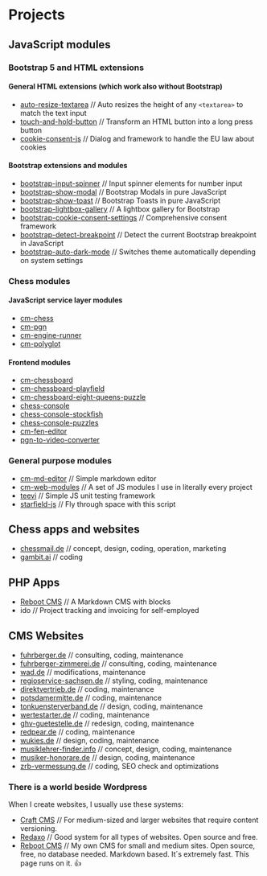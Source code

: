 # Projects

## JavaScript modules

### Bootstrap 5 and HTML extensions

#### General HTML extensions (which work also without Bootstrap)

- [auto-resize-textarea](works/readme?project=auto-resize-textarea) // Auto resizes the height of any `<textarea>` to match the text input
- [touch-and-hold-button](works/readme?project=touch-and-hold-button) // Transform an HTML button into a long press 
  button
- [cookie-consent-js](works/readme?project=cookie-consent-js) // Dialog and framework to handle the EU law about 
  cookies

#### Bootstrap extensions and modules

- [bootstrap-input-spinner](works/readme?project=bootstrap-input-spinner) // Input spinner elements for number input
- [bootstrap-show-modal](works/readme?project=bootstrap-show-modal) // Bootstrap Modals in pure JavaScript
- [bootstrap-show-toast](works/readme?project=bootstrap-show-toast) // Bootstrap Toasts in pure JavaScript
- [bootstrap-lightbox-gallery](works/readme?project=bootstrap-lightbox-gallery) // A lightbox gallery for Bootstrap
- [bootstrap-cookie-consent-settings](works/readme?project=bootstrap-cookie-consent-settings) // Comprehensive consent framework
- [bootstrap-detect-breakpoint](works/readme?project=bootstrap-detect-breakpoint) // Detect the current Bootstrap breakpoint in JavaScript
- [bootstrap-auto-dark-mode](works/readme?project=bootstrap-auto-dark-mode) // Switches theme automatically 
  depending on system settings

### Chess modules

#### JavaScript service layer modules

- [cm-chess](works/readme?project=cm-chess)
- [cm-pgn](works/readme?project=cm-pgn)
- [cm-engine-runner](works/readme?project=cm-engine-runner)
- [cm-polyglot](works/readme?project=cm-polyglot)

#### Frontend modules

- [cm-chessboard](works/readme?project=cm-chessboard)
- [cm-chessboard-playfield](works/readme?project=cm-chessboard-playfield)
- [cm-chessboard-eight-queens-puzzle](works/readme?project=cm-chessboard-eight-queens-puzzle)
- [chess-console](works/readme?project=chess-console)
- [chess-console-stockfish](works/readme?project=chess-console-stockfish)
- [chess-console-puzzles](works/readme?project=chess-console-puzzles)
- [cm-fen-editor](works/readme?project=cm-fen-editor)
- [pgn-to-video-converter](https://github.com/shaack/pgn-to-video-converter)

### General purpose modules

- [cm-md-editor](works/readme?project=cm-md-editor) // Simple markdown editor
- [cm-web-modules](works/readme?project=cm-web-modules) // A set of JS modules I use in literally every project
- [teevi](works/readme?project=teevi) // Simple JS unit testing framework
- [starfield-js](works/readme?project=starfield-js) // Fly through space with this script

## Chess apps and websites

- [chessmail.de](https://www.chessmail.de) // concept, design, coding, operation, marketing
- [gambit.ai](https://gambit.ai) // coding

## PHP Apps

- [Reboot CMS](works/readme?project=reboot-cms) // A Markdown CMS with blocks 
- ido // Project tracking and invoicing for self-employed

## CMS Websites

- [fuhrberger.de](https://fuhrberger.de) // consulting, coding, maintenance
- [fuhrberger-zimmerei.de](https://fuhrberger-zimmerei.de) // consulting, coding, maintenance
- [wad.de](https://wad.de) // modifications, maintenance
- [regioservice-sachsen.de](regioservice-sachsen.de) // styling, coding, maintenance
- [direktvertrieb.de](https://direktvertrieb.de) // coding, maintenance
- [potsdamermitte.de](https://potsdamermitte.de) // coding, maintenance
- [tonkuensterverband.de](https://www.tonkuenstlerverband.de) // design, coding, maintenance
- [wertestarter.de](https://wertestarter.de) // coding, maintenance
- [ghv-guetestelle.de](https://www.ghv-guetestelle.de) // redesign, coding, maintenance
- [redpear.de](https://redpear.de) // coding, maintenance
- [wukies.de](https://wukies.de) // design, coding, maintenance
- [musiklehrer-finder.info](https://musiklehrer-finder.info) // concept, design, coding, maintenance
- [musiker-honorare.de](https://musiker-honorare.de) // design, coding, maintenance
- [zrb-vermessung.de](https://zrb-vermessung.de) // coding, SEO check and optimizations

### There is a world beside Wordpress

When I create websites, I usually use these systems:

- [Craft CMS](https://craftcms.com) // For medium-sized and larger websites that require content versioning.
- [Redaxo](https://redaxo.org) // Good system for all types of websites. Open source and free.
- [Reboot CMS](https://github.com/shaack/reboot-cms) // My own CMS for small and medium sites. Open source, free, no
  database needed. Markdown based. It´s extremely fast. This page runs on it. 👍